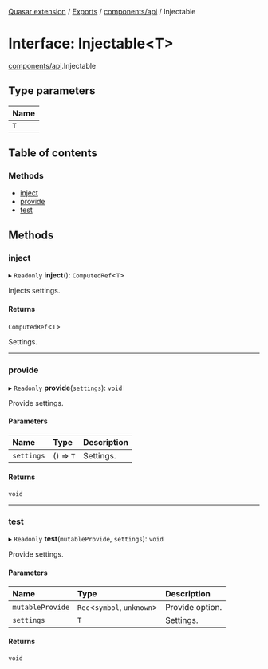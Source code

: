 [Quasar extension](../index.md) / [Exports](../modules.md) / [components/api](../modules/components_api.md) / Injectable

# Interface: Injectable<T\>

[components/api](../modules/components_api.md).Injectable

## Type parameters

| Name |
| :------ |
| `T` |

## Table of contents

### Methods

- [inject](components_api.Injectable.md#inject)
- [provide](components_api.Injectable.md#provide)
- [test](components_api.Injectable.md#test)

## Methods

### inject

▸ `Readonly` **inject**(): `ComputedRef`<`T`\>

Injects settings.

#### Returns

`ComputedRef`<`T`\>

Settings.

___

### provide

▸ `Readonly` **provide**(`settings`): `void`

Provide settings.

#### Parameters

| Name | Type | Description |
| :------ | :------ | :------ |
| `settings` | () => `T` | Settings. |

#### Returns

`void`

___

### test

▸ `Readonly` **test**(`mutableProvide`, `settings`): `void`

Provide settings.

#### Parameters

| Name | Type | Description |
| :------ | :------ | :------ |
| `mutableProvide` | `Rec`<`symbol`, `unknown`\> | Provide option. |
| `settings` | `T` | Settings. |

#### Returns

`void`
